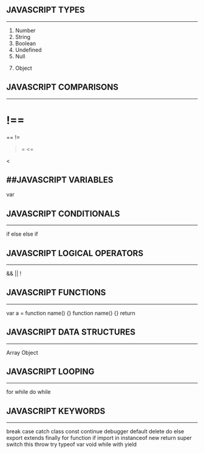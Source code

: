 ## JAVASCRIPT TYPES
-----------------
1. Number 
2. String
3. Boolean
4. Undefined
5. Null
<!-- 6. Symbol (new in ECMAScript 6) -->
7. Object

## JAVASCRIPT COMPARISONS
-----------------

!==
===
==
!=
>=
<=
>
<

##JAVASCRIPT VARIABLES
-----------------
var
<!-- let (new in ECMAScript 6)-->  
<!-- const (new in ECMAScript 6)-->

## JAVASCRIPT CONDITIONALS
-----------------
if
else
else if
<!-- ternary operator -->
<!-- switch -->


## JAVASCRIPT LOGICAL OPERATORS
-----------------
&&
||
!

## JAVASCRIPT FUNCTIONS
-----------------
var a = function name() {}
function name() {}
return
<!-- () => (new in ECMAScript 6) -->

## JAVASCRIPT DATA STRUCTURES
-----------------
Array
Object

## JAVASCRIPT LOOPING
-----------------
for
while
do while
<!-- forEach (new in ECMAScript 5)  -->


## JAVASCRIPT KEYWORDS
-----------------
break
case
catch
class
const
continue
debugger
default
delete
do
else
export
extends
finally
for
function
if
import
in
instanceof
new
return
super
switch
this
throw
try
typeof
var
void
while
with
yield
